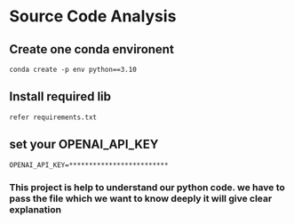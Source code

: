 # Source Code Analysis

## Create one conda environent
    conda create -p env python==3.10 
## Install required lib
    refer requirements.txt
## set your OPENAI_API_KEY
    OPENAI_API_KEY=*************************

### This project is help to understand our python code. we have to pass the file which we want to know deeply it will give clear explanation 